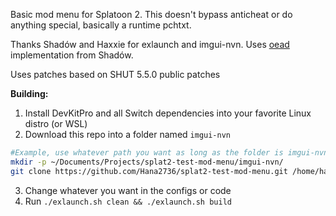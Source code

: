 Basic mod menu for Splatoon 2. This doesn't bypass anticheat or do anything special, basically a runtime pchtxt.

Thanks Shadów and Haxxie for exlaunch and imgui-nvn. Uses [oead](https://github.com/shadowninja108/slide) implementation from Shadów.

Uses patches based on SHUT 5.5.0 public patches

**Building:**
1. Install DevKitPro and all Switch dependencies into your favorite Linux distro (or WSL)
2. Download this repo into a folder named `imgui-nvn`
 ```bash
#Example, use whatever path you want as long as the folder is imgui-nvn
mkdir -p ~/Documents/Projects/splat2-test-mod-menu/imgui-nvn/
git clone https://github.com/Hana2736/splat2-test-mod-menu.git /home/hana/Documents/Projects/splat2-test-mod-menu/imgui-nvn/
   ```
3. Change whatever you want in the configs or code
4. Run `./exlaunch.sh clean && ./exlaunch.sh build`
